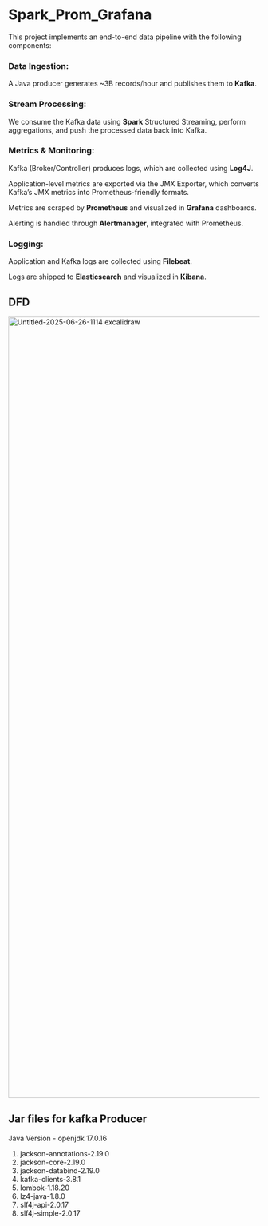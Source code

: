 # Spark_Prom_Grafana

This project implements an end-to-end data pipeline with the following components:

### Data Ingestion:
A Java producer generates ~3B records/hour and publishes them to **Kafka**.

### Stream Processing:
We consume the Kafka data using **Spark** Structured Streaming, perform aggregations, and push the processed data back into Kafka.

### Metrics & Monitoring:

Kafka (Broker/Controller) produces logs, which are collected using **Log4J**.

Application-level metrics are exported via the JMX Exporter, which converts Kafka’s JMX metrics into Prometheus-friendly formats.

Metrics are scraped by **Prometheus** and visualized in **Grafana** dashboards.

Alerting is handled through **Alertmanager**, integrated with Prometheus.

### Logging:

Application and Kafka logs are collected using **Filebeat**.

Logs are shipped to **Elasticsearch** and visualized in **Kibana**.

## DFD
<img width="2323" height="1564" alt="Untitled-2025-06-26-1114 excalidraw" src="https://github.com/user-attachments/assets/b65fb65b-2cc8-476b-bf1c-9005678b9181" />


## Jar files for kafka Producer
Java Version - openjdk 17.0.16
  1. jackson-annotations-2.19.0
  2. jackson-core-2.19.0
  3. jackson-databind-2.19.0
  4. kafka-clients-3.8.1
  5. lombok-1.18.20
  6. lz4-java-1.8.0
  7. slf4j-api-2.0.17
  8. slf4j-simple-2.0.17
